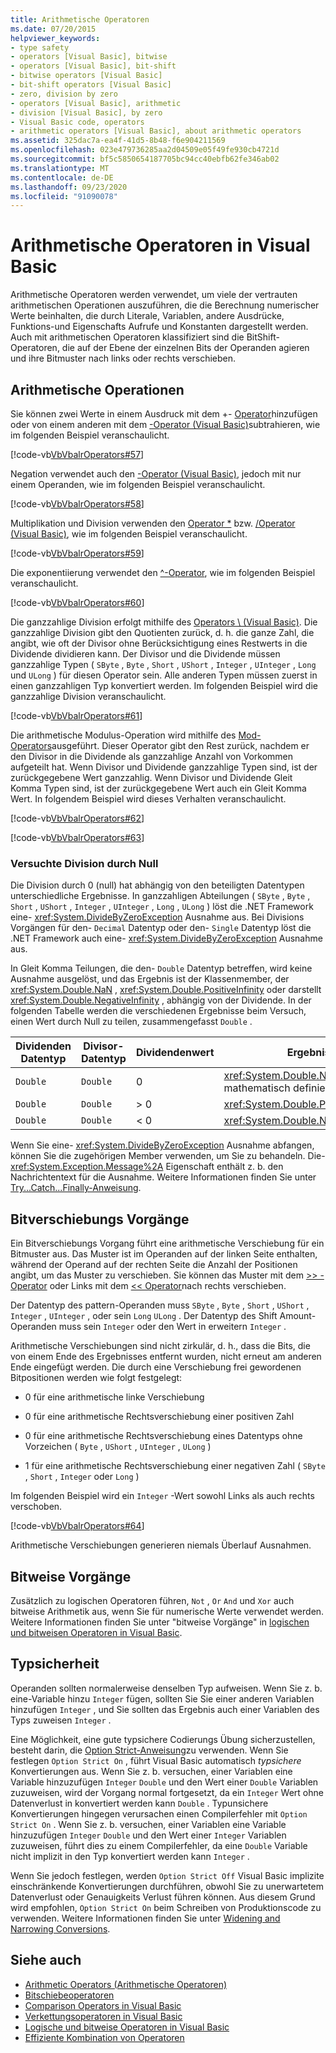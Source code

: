 ```yaml
---
title: Arithmetische Operatoren
ms.date: 07/20/2015
helpviewer_keywords:
- type safety
- operators [Visual Basic], bitwise
- operators [Visual Basic], bit-shift
- bitwise operators [Visual Basic]
- bit-shift operators [Visual Basic]
- zero, division by zero
- operators [Visual Basic], arithmetic
- division [Visual Basic], by zero
- Visual Basic code, operators
- arithmetic operators [Visual Basic], about arithmetic operators
ms.assetid: 325dac7a-ea4f-41d5-8b48-f6e904211569
ms.openlocfilehash: 023e479736285aa2d04509e05f49fe930cb4721d
ms.sourcegitcommit: bf5c5850654187705bc94cc40ebfb62fe346ab02
ms.translationtype: MT
ms.contentlocale: de-DE
ms.lasthandoff: 09/23/2020
ms.locfileid: "91090078"
---
```

# <a name="arithmetic-operators-in-visual-basic"></a>Arithmetische Operatoren in Visual Basic

Arithmetische Operatoren werden verwendet, um viele der vertrauten arithmetischen Operationen auszuführen, die die Berechnung numerischer Werte beinhalten, die durch Literale, Variablen, andere Ausdrücke, Funktions-und Eigenschafts Aufrufe und Konstanten dargestellt werden. Auch mit arithmetischen Operatoren klassifiziert sind die BitShift-Operatoren, die auf der Ebene der einzelnen Bits der Operanden agieren und ihre Bitmuster nach links oder rechts verschieben.  
  
## <a name="arithmetic-operations"></a>Arithmetische Operationen  

 Sie können zwei Werte in einem Ausdruck mit dem +- [Operator](../../../language-reference/operators/addition-operator.md)hinzufügen oder von einem anderen mit dem [-Operator (Visual Basic)](../../../language-reference/operators/subtraction-operator.md)subtrahieren, wie im folgenden Beispiel veranschaulicht.  
  
 [!code-vb[VbVbalrOperators#57](~/samples/snippets/visualbasic/VS_Snippets_VBCSharp/VbVbalrOperators/VB/Class1.vb#57)]  
  
 Negation verwendet auch den [-Operator (Visual Basic)](../../../language-reference/operators/subtraction-operator.md), jedoch mit nur einem Operanden, wie im folgenden Beispiel veranschaulicht.  
  
 [!code-vb[VbVbalrOperators#58](~/samples/snippets/visualbasic/VS_Snippets_VBCSharp/VbVbalrOperators/VB/Class1.vb#58)]  
  
 Multiplikation und Division verwenden den [Operator *](../../../language-reference/operators/multiplication-operator.md) bzw. [/Operator (Visual Basic)](../../../language-reference/operators/floating-point-division-operator.md), wie im folgenden Beispiel veranschaulicht.  
  
 [!code-vb[VbVbalrOperators#59](~/samples/snippets/visualbasic/VS_Snippets_VBCSharp/VbVbalrOperators/VB/Class1.vb#59)]  
  
 Die exponentiierung verwendet den [^-Operator](../../../language-reference/operators/exponentiation-operator.md), wie im folgenden Beispiel veranschaulicht.  
  
 [!code-vb[VbVbalrOperators#60](~/samples/snippets/visualbasic/VS_Snippets_VBCSharp/VbVbalrOperators/VB/Class1.vb#60)]  
  
 Die ganzzahlige Division erfolgt mithilfe des [Operators \ (Visual Basic)](../../../language-reference/operators/integer-division-operator.md). Die ganzzahlige Division gibt den Quotienten zurück, d. h. die ganze Zahl, die angibt, wie oft der Divisor ohne Berücksichtigung eines Restwerts in die Dividende dividieren kann. Der Divisor und die Dividende müssen ganzzahlige Typen ( `SByte` , `Byte` , `Short` , `UShort` , `Integer` , `UInteger` , `Long` und `ULong` ) für diesen Operator sein. Alle anderen Typen müssen zuerst in einen ganzzahligen Typ konvertiert werden. Im folgenden Beispiel wird die ganzzahlige Division veranschaulicht.  
  
 [!code-vb[VbVbalrOperators#61](~/samples/snippets/visualbasic/VS_Snippets_VBCSharp/VbVbalrOperators/VB/Class1.vb#61)]  
  
 Die arithmetische Modulus-Operation wird mithilfe des [Mod-Operators](../../../language-reference/operators/mod-operator.md)ausgeführt. Dieser Operator gibt den Rest zurück, nachdem er den Divisor in die Dividende als ganzzahlige Anzahl von Vorkommen aufgeteilt hat. Wenn Divisor und Dividende ganzzahlige Typen sind, ist der zurückgegebene Wert ganzzahlig. Wenn Divisor und Dividende Gleit Komma Typen sind, ist der zurückgegebene Wert auch ein Gleit Komma Wert. In folgendem Beispiel wird dieses Verhalten veranschaulicht.  
  
 [!code-vb[VbVbalrOperators#62](~/samples/snippets/visualbasic/VS_Snippets_VBCSharp/VbVbalrOperators/VB/Class1.vb#62)]  
  
 [!code-vb[VbVbalrOperators#63](~/samples/snippets/visualbasic/VS_Snippets_VBCSharp/VbVbalrOperators/VB/Class1.vb#63)]  
  
### <a name="attempted-division-by-zero"></a>Versuchte Division durch Null  

 Die Division durch 0 (null) hat abhängig von den beteiligten Datentypen unterschiedliche Ergebnisse. In ganzzahligen Abteilungen ( `SByte` , `Byte` , `Short` , `UShort` , `Integer` , `UInteger` , `Long` , `ULong` ) löst die .NET Framework eine- <xref:System.DivideByZeroException> Ausnahme aus. Bei Divisions Vorgängen für den- `Decimal` Datentyp oder den- `Single` Datentyp löst die .NET Framework auch eine- <xref:System.DivideByZeroException> Ausnahme aus.  
  
 In Gleit Komma Teilungen, die den- `Double` Datentyp betreffen, wird keine Ausnahme ausgelöst, und das Ergebnis ist der Klassenmember, der <xref:System.Double.NaN> , <xref:System.Double.PositiveInfinity> oder darstellt <xref:System.Double.NegativeInfinity> , abhängig von der Dividende. In der folgenden Tabelle werden die verschiedenen Ergebnisse beim Versuch, einen Wert durch Null zu teilen, zusammengefasst `Double` .  
  
|Dividenden Datentyp|Divisor-Datentyp|Dividendenwert|Ergebnis|  
|---|---|---|---|  
|`Double`|`Double`|0|<xref:System.Double.NaN> (keine mathematisch definierte Zahl)|  
|`Double`|`Double`|> 0|<xref:System.Double.PositiveInfinity>|  
|`Double`|`Double`|\< 0|<xref:System.Double.NegativeInfinity>|  
  
 Wenn Sie eine- <xref:System.DivideByZeroException> Ausnahme abfangen, können Sie die zugehörigen Member verwenden, um Sie zu behandeln. Die- <xref:System.Exception.Message%2A> Eigenschaft enthält z. b. den Nachrichtentext für die Ausnahme. Weitere Informationen finden Sie unter [Try...Catch...Finally-Anweisung](../../../language-reference/statements/try-catch-finally-statement.md).  
  
## <a name="bit-shift-operations"></a>Bitverschiebungs Vorgänge  

 Ein Bitverschiebungs Vorgang führt eine arithmetische Verschiebung für ein Bitmuster aus. Das Muster ist im Operanden auf der linken Seite enthalten, während der Operand auf der rechten Seite die Anzahl der Positionen angibt, um das Muster zu verschieben. Sie können das Muster mit dem [>> -Operator](../../../language-reference/operators/right-shift-operator.md) oder Links mit dem [<< Operator](../../../language-reference/operators/left-shift-operator.md)nach rechts verschieben.  
  
 Der Datentyp des pattern-Operanden muss `SByte` , `Byte` , `Short` , `UShort` , `Integer` , `UInteger` , oder sein `Long` `ULong` . Der Datentyp des Shift Amount-Operanden muss sein `Integer` oder den Wert in erweitern `Integer` .  
  
 Arithmetische Verschiebungen sind nicht zirkulär, d. h., dass die Bits, die von einem Ende des Ergebnisses entfernt wurden, nicht erneut am anderen Ende eingefügt werden. Die durch eine Verschiebung frei gewordenen Bitpositionen werden wie folgt festgelegt:  
  
- 0 für eine arithmetische linke Verschiebung  
  
- 0 für eine arithmetische Rechtsverschiebung einer positiven Zahl  
  
- 0 für eine arithmetische Rechtsverschiebung eines Datentyps ohne Vorzeichen ( `Byte` , `UShort` , `UInteger` , `ULong` )  
  
- 1 für eine arithmetische Rechtsverschiebung einer negativen Zahl ( `SByte` , `Short` , `Integer` oder `Long` )  
  
 Im folgenden Beispiel wird ein `Integer` -Wert sowohl Links als auch rechts verschoben.  
  
 [!code-vb[VbVbalrOperators#64](~/samples/snippets/visualbasic/VS_Snippets_VBCSharp/VbVbalrOperators/VB/Class1.vb#64)]  
  
 Arithmetische Verschiebungen generieren niemals Überlauf Ausnahmen.  
  
## <a name="bitwise-operations"></a>Bitweise Vorgänge  

 Zusätzlich zu logischen Operatoren führen, `Not` , `Or` `And` und `Xor` auch bitweise Arithmetik aus, wenn Sie für numerische Werte verwendet werden. Weitere Informationen finden Sie unter "bitweise Vorgänge" in [logischen und bitweisen Operatoren in Visual Basic](logical-and-bitwise-operators.md).  
  
## <a name="type-safety"></a>Typsicherheit  

 Operanden sollten normalerweise denselben Typ aufweisen. Wenn Sie z. b. eine-Variable hinzu `Integer` fügen, sollten Sie Sie einer anderen Variablen hinzufügen `Integer` , und Sie sollten das Ergebnis auch einer Variablen des Typs zuweisen `Integer` .  
  
 Eine Möglichkeit, eine gute typsichere Codierungs Übung sicherzustellen, besteht darin, die [Option Strict-Anweisung](../../../language-reference/statements/option-strict-statement.md)zu verwenden. Wenn Sie festlegen `Option Strict On` , führt Visual Basic automatisch *typsichere* Konvertierungen aus. Wenn Sie z. b. versuchen, einer Variablen eine Variable hinzuzufügen `Integer` `Double` und den Wert einer `Double` Variablen zuzuweisen, wird der Vorgang normal fortgesetzt, da ein `Integer` Wert ohne Datenverlust in konvertiert werden kann `Double` . Typunsichere Konvertierungen hingegen verursachen einen Compilerfehler mit `Option Strict On` . Wenn Sie z. b. versuchen, einer Variablen eine Variable hinzuzufügen `Integer` `Double` und den Wert einer `Integer` Variablen zuzuweisen, führt dies zu einem Compilerfehler, da eine `Double` Variable nicht implizit in den Typ konvertiert werden kann `Integer` .  
  
 Wenn Sie jedoch festlegen, werden `Option Strict Off` Visual Basic implizite einschränkende Konvertierungen durchführen, obwohl Sie zu unerwartetem Datenverlust oder Genauigkeits Verlust führen können. Aus diesem Grund wird empfohlen, `Option Strict On` beim Schreiben von Produktionscode zu verwenden. Weitere Informationen finden Sie unter [Widening and Narrowing Conversions](../data-types/widening-and-narrowing-conversions.md).  
  
## <a name="see-also"></a>Siehe auch

- [Arithmetic Operators (Arithmetische Operatoren)](../../../language-reference/operators/arithmetic-operators.md)
- [Bitschiebeoperatoren](../../../language-reference/operators/bit-shift-operators.md)
- [Comparison Operators in Visual Basic](comparison-operators.md)
- [Verkettungsoperatoren in Visual Basic](concatenation-operators.md)
- [Logische und bitweise Operatoren in Visual Basic](logical-and-bitwise-operators.md)
- [Effiziente Kombination von Operatoren](efficient-combination-of-operators.md)
